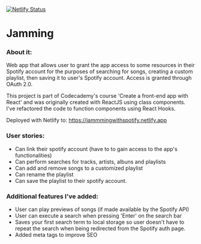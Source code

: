 [![Netlify Status](https://api.netlify.com/api/v1/badges/8cec6385-ec1a-4899-bdf5-ae492291e987/deploy-status)](https://app.netlify.com/sites/jammmingwithspotify/deploys)
# Jamming

### About it:
Web app that allows user to grant the app access to some resources in their Spotify account for the purposes of searching for songs, creating a custom playlist, then saving it to user's Spotify account. Access is granted through OAuth 2.0.

This project is part of Codecademy's course 'Create a front-end app with React' and was originally created with ReactJS using class components. 
I've refactored the code to function components using React Hooks.

Deployed with Netlify to: https://jammmingwithspotify.netlify.app

### User stories:
- Can link their spotify account (have to to gain access to the app's functionalities)
- Can perform searches for tracks, artists, albuns and playlists
- Can add and remove songs to a customized playlist
- Can rename the playlist
- Can save the playlist to their spotify account.

### Additional features I've added:
- User can play previews of songs (if made available by the Spotify API)
- User can execute a search when pressing 'Enter' on the search bar
- Saves your first search term to local storage so user doesn't have to repeat the search when being redirected from the Spotify auth page.
- Added meta tags to improve SEO

